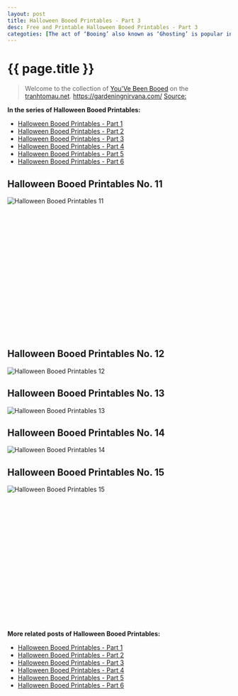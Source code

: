 ```yaml
---
layout: post
title: Halloween Booed Printables - Part 3
desc: Free and Printable Halloween Booed Printables - Part 3
categoties: [The act of ‘Booing’ also known as ‘Ghosting’ is popular in our neighborhood and it goes something like this: Someone rings your doorbell after dark. (This already sounds ominous, right?) You look out the window and no-one is there. (Scary, still). Your kids get a bit nervous, but when you finally check outside, a Halloween surprise awaits you.  Over the years our boys received small toys, candy treats, light-up wands and even Halloween liquid soap.]
---
```

{{ page.title }}
================
> Welcome to the collection of [You'Ve Been Booed](http://tranhtomau.net/) on the [tranhtomau.net](http://tranhtomau.net/). https://gardeningnirvana.com/ [Source: ]()

**In the series of Halloween Booed Printables:**

* [Halloween Booed Printables - Part 1](http://tranhtomau.net/2018/09/13/Halloween-Booed-Printables-part-1.html)
* [Halloween Booed Printables - Part 2](http://tranhtomau.net/2018/09/13/Halloween-Booed-Printables-part-2.html)
* [Halloween Booed Printables - Part 3](http://tranhtomau.net/2018/09/13/Halloween-Booed-Printables-part-3.html)
* [Halloween Booed Printables - Part 4](http://tranhtomau.net/2018/09/13/Halloween-Booed-Printables-part-4.html)
* [Halloween Booed Printables - Part 5](http://tranhtomau.net/2018/09/13/Halloween-Booed-Printables-part-5.html)
* [Halloween Booed Printables - Part 6](http://tranhtomau.net/2018/09/13/Halloween-Booed-Printables-part-6.html)

## Halloween Booed Printables No. 11
![Halloween Booed Printables 11](http://tranhtomau.net/img2/Halloween-Booed-Printables%20(11).jpg "Halloween Booed Printables 11")

<script async src="//pagead2.googlesyndication.com/pagead/js/adsbygoogle.js"></script><!-- Texxtonly --><ins class="adsbygoogle" style="display:inline-block;width:336px;height:280px" data-ad-client="ca-pub-6753140515841889" data-ad-slot="3207852233"></ins><script>(adsbygoogle = window.adsbygoogle || []).push({}); </script>

## Halloween Booed Printables No. 12
![Halloween Booed Printables 12](http://tranhtomau.net/img2/Halloween-Booed-Printables%20(12).jpg "Halloween Booed Printables 12")

## Halloween Booed Printables No. 13
![Halloween Booed Printables 13](http://tranhtomau.net/img2/Halloween-Booed-Printables%20(13).jpg "Halloween Booed Printables 13")

## Halloween Booed Printables No. 14
![Halloween Booed Printables 14](http://tranhtomau.net/img2/Halloween-Booed-Printables%20(14).jpg "Halloween Booed Printables 14")

## Halloween Booed Printables No. 15
![Halloween Booed Printables 15](http://tranhtomau.net/img2/Halloween-Booed-Printables%20(15).jpg "Halloween Booed Printables 15")

<script async src="//pagead2.googlesyndication.com/pagead/js/adsbygoogle.js"></script><!-- Texxtonly --><ins class="adsbygoogle" style="display:inline-block;width:336px;height:280px" data-ad-client="ca-pub-6753140515841889" data-ad-slot="3207852233"></ins><script>(adsbygoogle = window.adsbygoogle || []).push({}); </script>

**More related posts of Halloween Booed Printables:**

* [Halloween Booed Printables - Part 1](http://tranhtomau.net/2018/09/13/Halloween-Booed-Printables-part-1.html)
* [Halloween Booed Printables - Part 2](http://tranhtomau.net/2018/09/13/Halloween-Booed-Printables-part-2.html)
* [Halloween Booed Printables - Part 3](http://tranhtomau.net/2018/09/13/Halloween-Booed-Printables-part-3.html)
* [Halloween Booed Printables - Part 4](http://tranhtomau.net/2018/09/13/Halloween-Booed-Printables-part-4.html)
* [Halloween Booed Printables - Part 5](http://tranhtomau.net/2018/09/13/Halloween-Booed-Printables-part-5.html)
* [Halloween Booed Printables - Part 6](http://tranhtomau.net/2018/09/13/Halloween-Booed-Printables-part-6.html)

